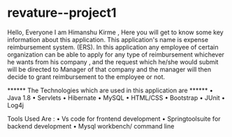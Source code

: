 # revature--project1

Hello, Everyone I am Himanshu Kirme , 
	Here you will get to know some key information about this application.
This application's name is expense reimbursement system. (ERS). 
In this application any employee of certain organization can be able to
apply for any type of reimbursement whichever he wants from his company , 
and the request which he/she would submit will be directed to Manager of that
company and the manager will then decide to grant reimbursement to the employee or not.
 
****** The Technologies which are used in this application are ******
• Java 1.8
• Servlets
• Hibernate
• MySQL
• HTML/CSS
• Bootstrap
• JUnit
• Log4j

Tools Used Are :
• Vs code for frontend development
• Springtoolsuite for backend development
• Mysql workbench/ command line
